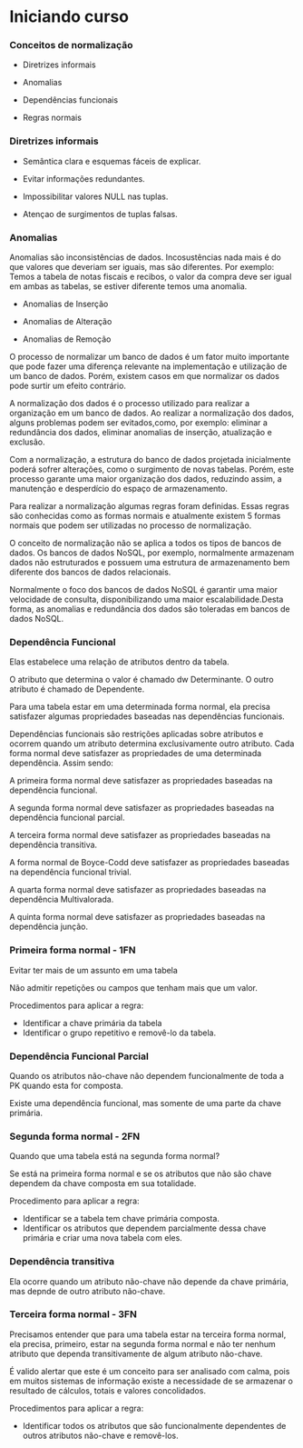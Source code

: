 # Iniciando curso

### Conceitos de normalização

- Diretrizes informais

- Anomalias

- Dependências funcionais

- Regras normais

### Diretrizes informais

- Semântica clara e esquemas fáceis de explicar.

- Evitar informações redundantes.

- Impossibilitar valores NULL nas tuplas.

- Atençao de surgimentos de tuplas falsas.

### Anomalias

Anomalias são inconsistências de dados. Incosustências nada mais é do que valores que deveriam ser iguais, mas são diferentes. Por exemplo: Temos a tabela de notas fiscais e recibos, o valor da compra deve ser igual em ambas as tabelas, se estiver diferente temos uma anomalia.

- Anomalias de Inserção

- Anomalias de Alteração

- Anomalias de Remoção

O processo de normalizar um banco de dados é um fator muito importante que pode fazer uma diferença relevante na implementação e utilização de um banco de dados. Porém, existem casos em que normalizar os dados pode surtir um efeito contrário.

A normalização dos dados é o processo utilizado para realizar a organização em um banco de dados. Ao realizar a normalização dos dados, alguns problemas podem ser evitados,como, por exemplo: eliminar a redundância dos dados, eliminar anomalias de inserção, atualização e exclusão.

Com a normalização, a estrutura do banco de dados projetada inicialmente poderá sofrer alterações, como o surgimento de novas tabelas. Porém, este processo garante uma maior organização dos dados, reduzindo assim, a manutenção e desperdício do espaço de armazenamento.

Para realizar a normalização algumas regras foram definidas. Essas regras são conhecidas como as formas normais e atualmente existem 5 formas normais que podem ser utilizadas no processo de normalização.

O conceito de normalização não se aplica a todos os tipos de bancos de dados. Os bancos de dados NoSQL, por exemplo, normalmente armazenam dados não estruturados e possuem uma estrutura de armazenamento bem diferente dos bancos de dados relacionais.

Normalmente o foco dos bancos de dados NoSQL é garantir uma maior velocidade de consulta, disponibilizando uma maior escalabilidade.Desta forma, as anomalias e redundância dos dados são toleradas em bancos de dados NoSQL.

### Dependência Funcional

Elas estabelece uma relação de atributos dentro da tabela.

O atributo que determina o valor é chamado dw Determinante. O outro atributo é chamado de Dependente.

Para uma tabela estar em uma determinada forma normal, ela precisa satisfazer algumas propriedades baseadas nas dependências funcionais.

Dependências funcionais são restrições aplicadas sobre atributos e ocorrem quando um atributo determina exclusivamente outro atributo. Cada forma normal deve satisfazer as propriedades de uma determinada dependência. Assim sendo:

A primeira forma normal deve satisfazer as propriedades baseadas na dependência funcional.

A segunda forma normal deve satisfazer as propriedades baseadas na dependência funcional parcial.

A terceira forma normal deve satisfazer as propriedades baseadas na dependência transitiva.

A forma normal de Boyce-Codd deve satisfazer as propriedades baseadas na dependência funcional trivial.

A quarta forma normal deve satisfazer as propriedades baseadas na dependência Multivalorada.

A quinta forma normal deve satisfazer as propriedades baseadas na dependência junção.

### Primeira forma normal - 1FN

Evitar ter mais de um assunto em uma tabela 

Não admitir repetições ou campos que tenham mais que um valor.

Procedimentos para aplicar a regra:

- Identificar a chave primária da tabela
- Identificar o grupo repetitivo e removê-lo da tabela.

### Dependência Funcional Parcial

Quando os atributos não-chave não dependem funcionalmente de toda a PK quando esta for composta.

Existe uma dependência funcional, mas somente de uma parte da chave primária.

### Segunda forma normal - 2FN

Quando que uma tabela está na segunda forma normal?

Se está na primeira forma normal e se os atributos que não são chave dependem da chave composta em sua totalidade.

Procedimento para aplicar a regra:

- Identificar se a tabela tem chave primária composta.
- Identificar os atributos que dependem parcialmente dessa chave primária e criar uma nova tabela com eles.

### Dependência transitiva

Ela ocorre quando um atributo não-chave não depende da chave primária, mas depnde de outro atributo não-chave.

### Terceira forma normal - 3FN

Precisamos entender que para uma tabela estar na terceira forma normal, ela precisa, primeiro, estar na segunda forma normal e não ter nenhum atributo que dependa transitivamente de algum atributo não-chave.

É valido alertar que este é um conceito para ser analisado com calma, pois em muitos sistemas de informação existe a necessidade de se armazenar o resultado de cálculos, totais e valores concolidados.

Procedimentos para aplicar a regra:

- Identificar todos os atributos que são funcionalmente dependentes de outros atributos não-chave e removê-los.


